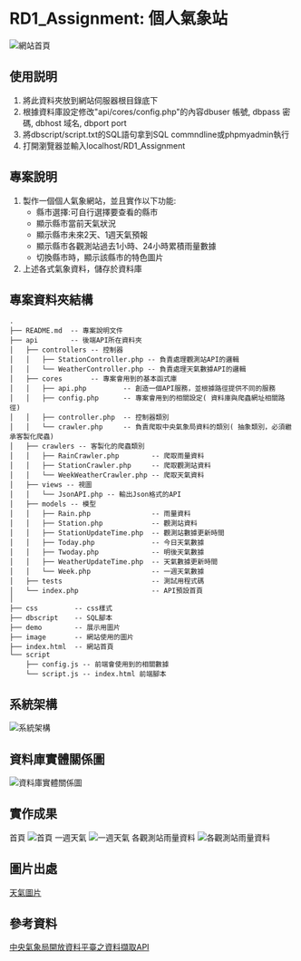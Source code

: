 # RD1_Assignment: 個人氣象站
![網站首頁](demo/indexPage.png)
## 使用説明

1. 將此資料夾放到網站伺服器根目錄底下
2. 根據資料庫設定修改"api/cores/config.php"的內容dbuser 帳號, dbpass 密碼, dbhost 域名, dbport port
3. 將dbscript/script.txt的SQL語句拿到SQL commndline或phpmyadmin執行
4. 打開瀏覽器並輸入localhost/RD1_Assignment

## 專案說明

1. 製作一個個人氣象網站，並且實作以下功能:
    * 縣市選擇:可自行選擇要查看的縣市
    * 顯示縣市當前天氣狀況
    * 顯示縣市未來2天、1週天氣預報
    * 顯示縣市各觀測站過去1小時、24小時累積雨量數據
    * 切換縣市時，顯示該縣市的特色圖片
2. 上述各式氣象資料，儲存於資料庫

## 專案資料夾結構

```
.
├── README.md  -- 專案說明文件
├── api        -- 後端API所在資料夾
│   ├── controllers -- 控制器
│   │   ├── StationController.php -- 負責處理觀測站API的邏輯
│   │   └── WeatherController.php -- 負責處理天氣數據API的邏輯
│   ├── cores       -- 專案會用到的基本函式庫
│   │   ├── api.php         -- 創造一個API服務，並根據路徑提供不同的服務
│   │   ├── config.php      -- 專案會用到的相關設定( 資料庫與爬蟲網址相關路徑)
│   │   ├── controller.php  -- 控制器類別
│   │   └── crawler.php     -- 負責爬取中央氣象局資料的類別( 抽象類別，必須繼承客製化爬蟲)
│   ├── crawlers -- 客製化的爬蟲類別
│   │   ├── RainCrawler.php        -- 爬取雨量資料
│   │   ├── StationCrawler.php     -- 爬取觀測站資料
│   │   └── WeekWeatherCrawler.php -- 爬取天氣資料
│   ├── views -- 視圖
│   │   └── JsonAPI.php -- 輸出Json格式的API
│   ├── models -- 模型
│   │   ├── Rain.php               -- 雨量資料               
│   │   ├── Station.php            -- 觀測站資料
│   │   ├── StationUpdateTime.php  -- 觀測站數據更新時間
│   │   ├── Today.php              -- 今日天氣數據
│   │   ├── Twoday.php             -- 明後天氣數據
│   │   ├── WeatherUpdateTime.php  -- 天氣數據更新時間
│   │   └── Week.php               -- 一週天氣數據
│   ├── tests                      -- 測試用程式碼
│   └── index.php                  -- API預設首頁
│
├── css         -- css樣式
├── dbscript    -- SQL腳本
├── demo        -- 展示用圖片
├── image       -- 網站使用的圖片
├── index.html  -- 網站首頁
└── script
    ├── config.js -- 前端會使用到的相關數據
    └── script.js -- index.html 前端腳本
```
## 系統架構

![系統架構](demo/system.png)

## 資料庫實體關係圖

![資料庫實體關係圖](demo/ER-Diagram.png)

## 實作成果

首頁
![首頁](demo/home.png)
一週天氣
![一週天氣](demo/week.png)
各觀測站雨量資料
![各觀測站雨量資料](demo/rain.png)

## 圖片出處
[天氣圖片](https://www.pinterest.com/pin/459015386992964638/)

## 參考資料
[中央氣象局開放資料平臺之資料擷取API](https://opendata.cwb.gov.tw/dist/opendata-swagger.html)
